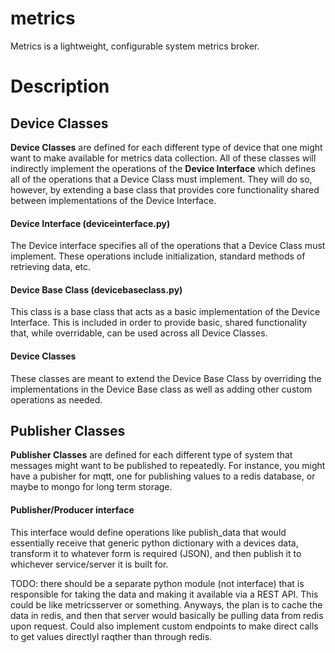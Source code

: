 # metrics
Metrics is a lightweight, configurable system metrics broker.

# Description

## Device Classes

**Device Classes** are defined for each different type of device that one might want to make available for metrics data collection. All of these classes will indirectly implement the operations of the **Device Interface** which defines all of the operations that a Device Class must implement. They will do so, however, by extending a base class that provides core functionality shared between implementations of the Device Interface.

#### Device Interface (deviceinterface.py)
The Device interface specifies all of the operations that a Device Class must implement. These operations include initialization, standard methods of retrieving data, etc.

#### Device Base Class (devicebaseclass.py)
This class is a base class that acts as a basic implementation of the Device Interface. This is included in order to provide basic, shared functionality that, while overridable, can be used across all Device Classes.

#### Device Classes
These classes are meant to extend the Device Base Class by overriding the implementations in the Device Base class as well as adding other custom operations as needed.


## Publisher Classes

**Publisher Classes** are defined for each different type of system that messages might want to be published to repeatedly. For instance, you might have a pubisher for mqtt, one for publishing values to a redis database, or maybe to mongo for long term storage.

#### Publisher/Producer interface
This interface would define operations like publish_data that would essentially receive that generic python dictionary with a devices data, transform it to whatever form is required (JSON), and then publish it to whichever service/server it is built for.


TODO: there should be a separate python module (not interface) that is responsible for taking the data and making it available via a REST API. This could be like metricsserver or something.
Anyways, the plan is to cache the data in redis, and then that server would basically be pulling data from redis upon request. Could also implement custom endpoints to make direct calls to get values directlyl raqther than through redis.